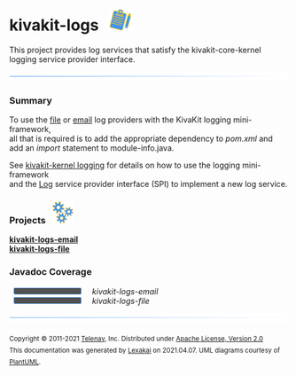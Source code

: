 # kivakit-logs &nbsp;&nbsp;![](../documentation/images/log-40.png)

This project provides log services that satisfy the kivakit-core-kernel logging service provider interface.

![](documentation/images/horizontal-line.png)

[//]: # (start-user-text)

### Summary <a name = "summary"></a>

To use the [file](file/README.md) or [email](email/README.md) log providers with the KivaKit logging mini-framework,  
all that is required is to add the appropriate dependency to *pom.xml* and  
add an *import* statement to module-info.java.

See [kivakit-kernel logging](../kivakit-core/kernel/documentation/logging.md) for details on how to use the logging mini-framework  
and the [Log](https://telenav.github.io/kivakit/javadoc/kivakit.core.kernel/com/telenav/kivakit/core/kernel/logging/Log.html) service
provider interface (SPI) to implement a new log service.

[//]: # (end-user-text)

### Projects &nbsp; ![](documentation/images/gears-40.png)

[**kivakit-logs-email**](kivakit-logs-email/README.md)  
[**kivakit-logs-file**](kivakit-logs-file/README.md)  

[//]: # (start-user-text)



[//]: # (end-user-text)

### Javadoc Coverage

&nbsp;  ![](documentation/images/meter-0-12.png) &nbsp; &nbsp; *kivakit-logs-email*  
&nbsp;  ![](documentation/images/meter-0-12.png) &nbsp; &nbsp; *kivakit-logs-file*

![](documentation/images/horizontal-line.png)

<sub>Copyright &#169; 2011-2021 [Telenav](http://telenav.com), Inc. Distributed under [Apache License, Version 2.0](LICENSE)</sub>  
<sub>This documentation was generated by [Lexakai](https://github.com/Telenav/lexakai) on 2021.04.07. UML diagrams courtesy
of [PlantUML](http://plantuml.com).</sub>
